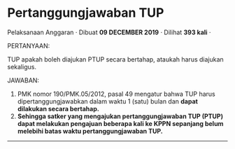 Pertanggungjawaban TUP
======================

Pelaksanaan Anggaran · Dibuat **09 DECEMBER 2019** · Dilihat **393 kali** ·

PERTANYAAN:

TUP apakah boleh diajukan PTUP secara bertahap, ataukah harus diajukan sekaligus.

JAWABAN:

1.  PMK nomor 190/PMK.05/2012, pasal 49 mengatur bahwa TUP harus dipertanggungjawabkan dalam waktu 1 (satu) bulan dan **dapat dilakukan secara bertahap.**
2.  **Sehingga satker yang mengajukan pertanggungjawaban TUP (PTUP) dapat melakukan pengajuan beberapa kali ke KPPN sepanjang belum melebihi batas waktu pertanggungjawaban TUP.**

  
  
  

* * *